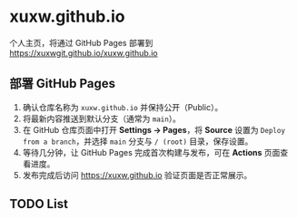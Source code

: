 # xuxw.github.io

个人主页，将通过 GitHub Pages 部署到 https://xuxwgit.github.io/xuxw.github.io

## 部署 GitHub Pages
1. 确认仓库名称为 `xuxw.github.io` 并保持公开（Public）。
2. 将最新内容推送到默认分支（通常为 `main`）。
3. 在 GitHub 仓库页面中打开 **Settings → Pages**，将 **Source** 设置为 `Deploy from a branch`，并选择 `main` 分支与 `/ (root)` 目录，保存设置。
4. 等待几分钟，让 GitHub Pages 完成首次构建与发布，可在 **Actions** 页面查看进度。
5. 发布完成后访问 https://xuxw.github.io 验证页面是否正常展示。

## TODO List
